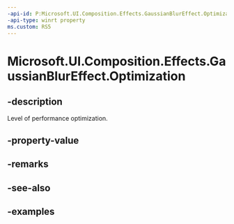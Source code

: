 ```yaml
---
-api-id: P:Microsoft.UI.Composition.Effects.GaussianBlurEffect.Optimization
-api-type: winrt property
ms.custom: RS5
---
```


<!-- Property syntax.
public EffectOptimization Optimization { get;  set; }
-->

# Microsoft.UI.Composition.Effects.GaussianBlurEffect.Optimization

## -description
Level of performance optimization.

## -property-value

## -remarks

## -see-also

## -examples

